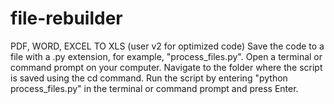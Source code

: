 # file-rebuilder
PDF, WORD, EXCEL TO XLS (user v2 for optimized code)
Save the code to a file with a .py extension, for example, "process_files.py".
Open a terminal or command prompt on your computer.
Navigate to the folder where the script is saved using the cd command.
Run the script by entering "python process_files.py" in the terminal or command prompt and press Enter.
